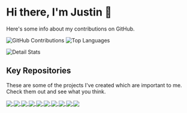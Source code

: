 # Hi there, I'm Justin 👋

Here's some info about my contributions on GitHub.

<p align="left" style="display:table-cell;vertical-align:middle;">
  <img src="https://github-readme-stats.vercel.app/api?username=justinhartman&count_private=true&&include_all_commits=true&show_icons=true&hide_border=true&line_height=28&custom_title=My%20GitHub%20Contributions" alt="GitHub Contributions">
  <img src="https://github-readme-stats.vercel.app/api/top-langs/?username=justinhartman&layout=compact&hide_border=true&langs_count=10" alt="Top Languages">
</p>

![Detail Stats](https://github-profile-trophy.vercel.app/?username=justinhartman)

## Key Repositories

These are some of the projects I've created which are important to me. Check them out and see what you think.

<a href="https://github.com/justinhartman/lamp-ssl">
  <img align="center" src="https://github-readme-stats.vercel.app/api/pin/?username=justinhartman&repo=lamp-ssl&hide_border=true&theme=buefy" />
</a>
<a href="https://github.com/justinhartman/jekyll-heroku-starter-kit">
  <img align="center" src="https://github-readme-stats.vercel.app/api/pin/?username=justinhartman&repo=jekyll-heroku-starter-kit&hide_border=true&theme=buefy" />
</a>
<a href="https://github.com/justinhartman/complete-php7-ecom-website">
  <img align="center" src="https://github-readme-stats.vercel.app/api/pin/?username=justinhartman&repo=complete-php7-ecom-website&hide_border=true&theme=buefy" />
</a>
<a href="https://github.com/22digital/laravel-cashier-fastspring">
  <img align="center" src="https://github-readme-stats.vercel.app/api/pin/?username=22digital&repo=laravel-cashier-fastspring&hide_border=true&theme=buefy" />
</a>
<a href="https://github.com/justinhartman/bootstrap4.espressotemplate">
  <img align="center" src="https://github-readme-stats.vercel.app/api/pin/?username=justinhartman&repo=bootstrap4.espressotemplate&hide_border=true&theme=buefy" />
</a>
<a href="https://github.com/justinhartman/.github">
  <img align="center" src="https://github-readme-stats.vercel.app/api/pin/?username=justinhartman&repo=.github&hide_border=true&theme=buefy" />
</a>
<a href="https://github.com/justinhartman/nova-conf">
  <img align="center" src="https://github-readme-stats.vercel.app/api/pin/?username=justinhartman&repo=nova-conf&hide_border=true&theme=buefy" />
</a>
<a href="https://github.com/justinhartman/iseed">
  <img align="center" src="https://github-readme-stats.vercel.app/api/pin/?username=justinhartman&repo=iseed&hide_border=true&theme=buefy" />
</a>
<a href="https://github.com/justinhartman/docker-cakephp3.6-php7-mysql-apache2">
  <img align="center" src="https://github-readme-stats.vercel.app/api/pin/?username=justinhartman&repo=docker-cakephp3.6-php7-mysql-apache2&hide_border=true&theme=buefy" />
</a>
<a href="https://github.com/22digital/bootstrap-4-android">
  <img align="center" src="https://github-readme-stats.vercel.app/api/pin/?username=22digital&repo=bootstrap-4-android&hide_border=true&theme=buefy" />
</a>

<!--
**justinhartman/justinhartman** is a ✨ _special_ ✨ repository because its `README.md` (this file) appears on your GitHub profile.

Here are some ideas to get you started:

- 🔭 I’m currently working on ...
- 🌱 I’m currently learning ...
- 👯 I’m looking to collaborate on ...
- 🤔 I’m looking for help with ...
- 💬 Ask me about ...
- 📫 How to reach me: ...
- 😄 Pronouns: ...
- ⚡ Fun fact: ...
-->
